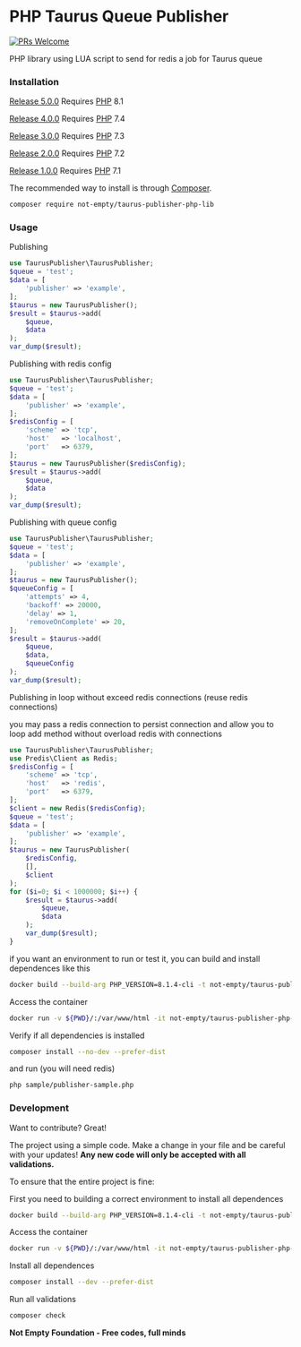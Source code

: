 # PHP Taurus Queue Publisher

[![PRs Welcome](https://img.shields.io/badge/PRs-welcome-brightgreen.svg?style=flat-square)](http://makeapullrequest.com)

PHP library using LUA script to send for redis a job for Taurus queue

### Installation

[Release 5.0.0](https://github.com/not-empty/taurus-publisher-php-lib/releases/tag/5.0.0) Requires [PHP](https://php.net) 8.1

[Release 4.0.0](https://github.com/not-empty/taurus-publisher-php-lib/releases/tag/4.0.0) Requires [PHP](https://php.net) 7.4

[Release 3.0.0](https://github.com/not-empty/taurus-publisher-php-lib/releases/tag/3.0.0) Requires [PHP](https://php.net) 7.3

[Release 2.0.0](https://github.com/not-empty/taurus-publisher-php-lib/releases/tag/2.0.0) Requires [PHP](https://php.net) 7.2

[Release 1.0.0](https://github.com/not-empty/taurus-publisher-php-lib/releases/tag/1.0.0) Requires [PHP](https://php.net) 7.1

The recommended way to install is through [Composer](https://getcomposer.org/).

```sh
composer require not-empty/taurus-publisher-php-lib
```

### Usage

Publishing

```php
use TaurusPublisher\TaurusPublisher;
$queue = 'test';
$data = [
	'publisher' => 'example',
];
$taurus = new TaurusPublisher();
$result = $taurus->add(
    $queue,
    $data
);
var_dump($result);
```

Publishing with redis config

```php
use TaurusPublisher\TaurusPublisher;
$queue = 'test';
$data = [
	'publisher' => 'example',
];
$redisConfig = [
    'scheme' => 'tcp',
    'host'   => 'localhost',
    'port'   => 6379,
];
$taurus = new TaurusPublisher($redisConfig);
$result = $taurus->add(
    $queue,
    $data
);
var_dump($result);
```

Publishing with queue config

```php
use TaurusPublisher\TaurusPublisher;
$queue = 'test';
$data = [
	'publisher' => 'example',
];
$taurus = new TaurusPublisher();
$queueConfig = [
    'attempts' => 4,
    'backoff' => 20000,
    'delay' => 1,
    'removeOnComplete' => 20,
];
$result = $taurus->add(
    $queue,
    $data,
    $queueConfig
);
var_dump($result);
```

Publishing in loop without exceed redis connections (reuse redis connections)

you may pass a redis connection to persist connection and allow you to loop add method without overload redis with connections

```php
use TaurusPublisher\TaurusPublisher;
use Predis\Client as Redis;
$redisConfig = [
    'scheme' => 'tcp',
    'host'   => 'redis',
    'port'   => 6379,
];
$client = new Redis($redisConfig);
$queue = 'test';
$data = [
	'publisher' => 'example',
];
$taurus = new TaurusPublisher(
    $redisConfig,
    [],
    $client
);
for ($i=0; $i < 1000000; $i++) { 
    $result = $taurus->add(
        $queue,
        $data
    );
    var_dump($result);
}
```

if you want an environment to run or test it, you can build and install dependences like this

```sh
docker build --build-arg PHP_VERSION=8.1.4-cli -t not-empty/taurus-publisher-php-lib:php81 -f contrib/Dockerfile .
```

Access the container
```sh
docker run -v ${PWD}/:/var/www/html -it not-empty/taurus-publisher-php-lib:php81 bash
```

Verify if all dependencies is installed
```sh
composer install --no-dev --prefer-dist
```

and run (you will need redis)
```sh
php sample/publisher-sample.php
```

### Development

Want to contribute? Great!

The project using a simple code.
Make a change in your file and be careful with your updates!
**Any new code will only be accepted with all validations.**

To ensure that the entire project is fine:

First you need to building a correct environment to install all dependences

```sh
docker build --build-arg PHP_VERSION=8.1.4-cli -t not-empty/taurus-publisher-php-lib:php81 -f contrib/Dockerfile .
```

Access the container
```sh
docker run -v ${PWD}/:/var/www/html -it not-empty/taurus-publisher-php-lib:php81 bash
```

Install all dependences
```sh
composer install --dev --prefer-dist
```

Run all validations
```sh
composer check
```

**Not Empty Foundation - Free codes, full minds**
